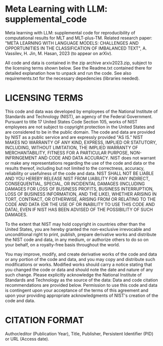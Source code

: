 # Meta Learning with LLM: supplemental_code
Meta learning with LLM: supplemental code for reproducibility of computational results for MLT and MLT-plus-TM. Related research paper: 
"META LEARNING WITH LANGUAGE MODELS: CHALLENGES AND OPPORTUNITIES IN THE CLASSIFICATION OF IMBALANCED TEXT", A. Vassilev, H. Jin, M. Hasan, 2023 (to appear on arXiv).

All code and data is contained in the zip archive arxiv2023.zip, subject to the licensing terms shown below. See the Readme.txt contained there for detailed explanation how to 
unpack and run the code. See also requirements.txt for the necessary depedencies (libraries needed). 

# LICENSING TERMS

This code and data was developed by employees of the National Institute of Standards and Technology (NIST), an agency of the Federal Government. Pursuant to title 17 United States Code Section 105, works of NIST employees are not subject to copyright protection in the United States and are considered to be in the public domain. The code and data are provided by NIST as a public service and are expressly provided "AS IS." NIST MAKES NO WARRANTY OF ANY KIND, EXPRESS, IMPLIED OR STATUTORY, INCLUDING, WITHOUT LIMITATION, THE IMPLIED WARRANTY OF MERCHANTABILITY, FITNESS FOR A PARTICULAR PURPOSE, NON-INFRINGEMENT AND CODE AND DATA ACCURACY. NIST does not warrant or make any representations regarding the use of the code and data or the results thereof, including but not limited to the correctness, accuracy, reliability or usefulness of the code and data. NIST SHALL NOT BE LIABLE AND YOU HEREBY RELEASE NIST FROM LIABILITY FOR ANY INDIRECT, CONSEQUENTIAL, SPECIAL, OR INCIDENTAL DAMAGES (INCLUDING DAMAGES FOR LOSS OF BUSINESS PROFITS, BUSINESS INTERRUPTION, LOSS OF BUSINESS INFORMATION, AND THE LIKE), WHETHER ARISING IN TORT, CONTRACT, OR OTHERWISE, ARISING FROM OR RELATING TO THE CODE AND DATA (OR THE USE OF OR INABILITY TO USE THIS CODE AND DATA), EVEN IF NIST HAS BEEN ADVISED OF THE POSSIBILITY OF SUCH DAMAGES.

To the extent that NIST may hold copyright in countries other than the United States, you are hereby granted the non-exclusive irrevocable and unconditional right to print, publish, prepare derivative works and distribute the NIST code and data, in any medium, or authorize others to do so on your behalf, on a royalty-free basis throughout the world.

You may improve, modify, and create derivative works of the code and data or any portion of the code and data, and you may copy and distribute such modifications or works. Modified works should carry a notice stating that you changed the code or data and should note the date and nature of any such change. Please explicitly acknowledge the National Institute of Standards and Technology as the source of the data: Data and code citation recommendations are provided below. Permission to use this code and data is contingent upon your acceptance of the terms of this agreement and upon your providing appropriate acknowledgments of NIST's creation of the code and data.

# CITATION FORMAT
Author/editor (Publication Year), Title, Publisher, Persistent Identifier (PID) or URL (Access date).
